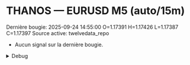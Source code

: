 # THANOS — EURUSD M5 (auto/15m)
Dernière bougie: 2025-09-24 14:55:00  O=1.17391  H=1.17426  L=1.17387  C=1.17397
Source active: twelvedata_repo

- Aucun signal sur la dernière bougie.

<details><summary>Debug</summary>

- TD_API_KEY manquant.

</details>